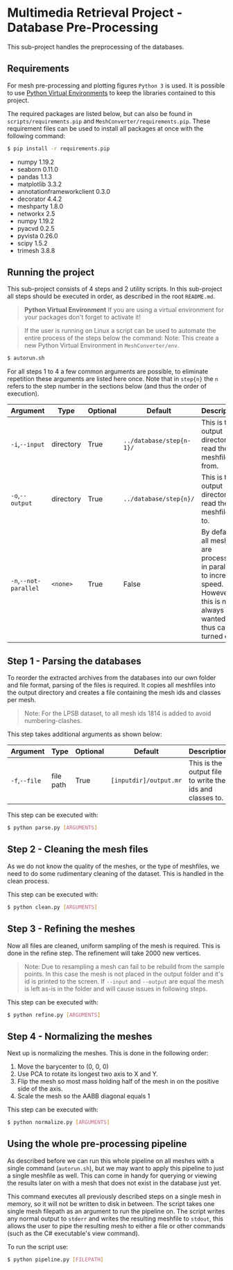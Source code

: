 # Multimedia Retrieval Project - Database Pre-Processing
This sub-project handles the preprocessing of the databases.

## Requirements
For mesh pre-processing and plotting figures `Python 3` is used. It is possible to use [Python Virtual Environments](https://docs.python.org/3/tutorial/venv.html) to keep the libraries contained to this project.

The required packages are listed below, but can also be found in `scripts/requirements.pip` and `MeshConverter/requirements.pip`. These requirement files can be used to install all packages at once with the following command:
```bash
$ pip install -r requirements.pip
```

 - numpy 1.19.2
 - seaborn 0.11.0
 - pandas 1.1.3
 - matplotlib 3.3.2
 - annotationframeworkclient 0.3.0
 - decorator 4.4.2
 - meshparty 1.8.0
 - networkx 2.5
 - numpy 1.19.2
 - pyacvd 0.2.5
 - pyvista 0.26.0
 - scipy 1.5.2
 - trimesh 3.8.8


## Running the project
This sub-project consists of 4 steps and 2 utility scripts. In this sub-project all steps should be executed in order, as described in the root `README.md`.

> **Python Virtual Environment** 
> If you are using a virtual environment for your packages don't forget to activate it!

> If the user is running on Linux a script can be used to automate the entire process of the steps below the command:
> Note: This create a new Python Virtual Environment in `MeshConverter/env`.
```bash
$ autorun.sh
```

For all steps 1 to 4 a few common arguments are possible, to eliminate repetition these arguments are listed here once. Note that in `step{n}` the `n` refers to the step number in the sections below (and thus the order of execution).

Argument              | Type      | Optional | Default | Description
----------------------|-----------|----------|---------|------------
`-i`,`--input`        | directory | True     | `../database/step{n-1}/` | This is the output directory to read the meshfiles from.
`-o`,`--output`       | directory | True     | `../database/step{n}/`   | This is the output directory to read the meshfiles to.
`-n`,`--not-parallel` | `<none>`  | True     | False | By default all meshes are processed in parallel to increase speed. However, this is not always wanted and thus can be turned off.


## Step 1 - Parsing the databases
To reorder the extracted archives from the databases into our own folder and file format, parsing of the files is required. It copies all meshfiles into the output directory and creates a file containing the mesh ids and classes per mesh.

> Note: For the LPSB dataset, to all mesh ids 1814 is added to avoid numbering-clashes.

This step takes additional arguments as shown below:

Argument      | Type      | Optional | Default | Description
--------------|-----------|----------|---------|------------
`-f`,`--file` | file path | True     | `[inputdir]/output.mr` | This is the output file to write the ids and classes to.

This step can be executed with:
```bash
$ python parse.py [ARGUMENTS]
```

## Step 2 - Cleaning the mesh files
As we do not know the quality of the meshes, or the type of meshfiles, we need to do some rudimentary cleaning of the dataset. This is handled in the clean process. 

This step can be executed with:
```bash
$ python clean.py [ARGUMENTS]
```

## Step 3 - Refining the meshes
Now all files are cleaned, uniform sampling of the mesh is required. This is done in the refine step. The refinement will take 2000 new vertices.

> Note: Due to resampling a mesh can fail to be rebuild from the sample points. In this case the mesh is not placed in the output folder and it's id is printed to the screen. If `--input` and `--output` are equal the mesh is left as-is in the folder and will cause issues in following steps.

This step can be executed with:
```bash
$ python refine.py [ARGUMENTS]
```

## Step 4 - Normalizing the meshes
Next up is normalizing the meshes. This is done in the following order:
1. Move the barycenter to (0, 0, 0)
2. Use PCA to rotate its longest two axis to X and Y.
3. Flip the mesh so most mass holding half of the mesh in on the positive side of the axis.
4. Scale the mesh so the AABB diagonal equals 1 

This step can be executed with:
```bash
$ python normalize.py [ARGUMENTS]
```

## Using the whole pre-processing pipeline
As described before we can run this whole pipeline on all meshes with a single command (`autorun.sh`), but we may want to apply this pipeline to just a single meshfile as well. This can come in handy for querying or viewing the results later on with a mesh that does not exist in the database just yet.

This command executes all previously described steps on a single mesh in memory, so it will not be written to disk in between. The script takes one single mesh filepath as an argument to run the pipeline on. The script writes any normal output to `stderr` and writes the resulting meshfile to `stdout`, this allows the user to pipe the resulting mesh to either a file or other commands (such as the C\# executable's view command).

To run the script use:
```bash
$ python pipeline.py [FILEPATH]
```
